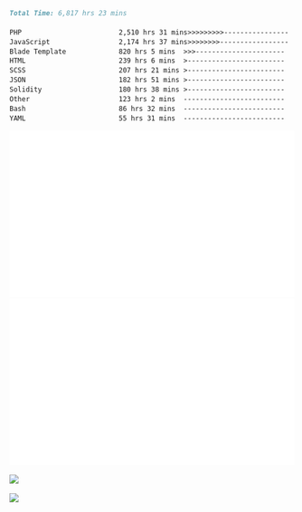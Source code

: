 <!--START_SECTION:waka-->

```markdown
Total Time: 6,817 hrs 23 mins

PHP                        2,510 hrs 31 mins>>>>>>>>>----------------   36.17 %
JavaScript                 2,174 hrs 37 mins>>>>>>>>-----------------   31.33 %
Blade Template             820 hrs 5 mins  >>>----------------------   11.82 %
HTML                       239 hrs 6 mins  >------------------------   03.45 %
SCSS                       207 hrs 21 mins >------------------------   02.99 %
JSON                       182 hrs 51 mins >------------------------   02.63 %
Solidity                   180 hrs 38 mins >------------------------   02.60 %
Other                      123 hrs 2 mins  -------------------------   01.77 %
Bash                       86 hrs 32 mins  -------------------------   01.25 %
YAML                       55 hrs 31 mins  -------------------------   00.80 %
```

<!--END_SECTION:waka-->

![](https://raw.githubusercontent.com/DrMaxis/github-stats-transparent/output/generated/overview.svg)
![](https://raw.githubusercontent.com/DrMaxis/github-stats-transparent/output/generated/languages.svg)

![](https://git-readme-stats-drmaxis-projects.vercel.app/api?username=drmaxis&show_icons=true&theme=outrun&count_private=true&show=reviews,discussions_started,discussions_answered,prs_merged,prs_merged_percentage&custom_title=2024%20Github%20Rank)
 
<a href="https://count.getloli.com/"><img src="https://count.getloli.com/get/@:maxis-the-alchemist?theme=rule34"></a>
<!-- https://count.getloli.com/get/@alchemist?theme=rule34 -->
<br>
